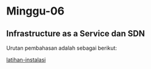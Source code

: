 # Minggu-06

## Infrastructure as a Service dan SDN

Urutan pembahasan adalah sebagai berikut:

[latihan-instalasi](https://github.com/febbyprasetyo/tekn-cloud-computing/blob/fa1daee79465f3eb7119b80c73cda68687c6b9b8/minggu-06/latihan-instalasi.md)

